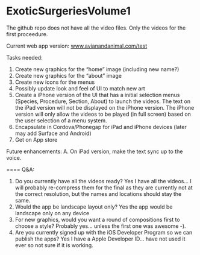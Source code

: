 ExoticSurgeriesVolume1
======================
The github repo does not have all the video files. Only the videos for the first proceedure.

Current web app version: www.avianandanimal.com/test

Tasks needed:
1. Create new graphics for the “home” image (including new name?)
2. Create new graphics for the “about” image
3. Create new icons for the menus
4. Possibly update look and feel of UI to match new art
5. Create a iPhone version of the UI that has a initial selection menus (Species, Procedure, Section, About) to launch the videos.  The text on the iPad version will not be displayed on the iPhone version.  The iPhone version will only allow the videos to be played (in full screen) based on the user selection of a menu system.
6. Encapsulate in Cordova/Phonegap for iPad and iPhone devices (later may add Surface and Android)
7. Get on App store

Future enhancements:
A. On iPad version, make the text sync up to the voice.

====
Q&A:
1. Do you currently have all the videos ready?  Yes I have all the videos... I will probably re-compress them for the final as they are currently not at the correct resolution, but the names and locations should stay the same.
2. Would the app be landscape layout only? Yes the app would be landscape only on any device
3. For new graphics, would you want a round of compositions first to choose a style? Probably yes... unless the first one was awesome -).
4. Are you currently signed up with the iOS Developer Program so we can publish the apps? Yes I have a Apple Developer ID... have not used it ever so not sure if it is working.
